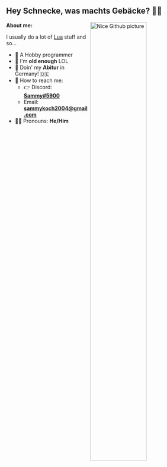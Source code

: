 ## Hey Schnecke, was machts Gebäcke? 👩‍🔧

<img width="55%" align="right" alt="Nice Github picture" src="https://raw.githubusercontent.com/onimur/.github/master/.resources/git-header.svg" />
<b>About me:</b>
  
I usually do a lot of [Lua](https://www.lua.org/) stuff and so...

- 💾 A Hobby programmer
- 🍺 I'm <b>old enough</b> LOL
- 🌱 Doin' my <b>Abitur</b> in Germany! 🇩🇪
- 🔭 How to reach me:
  - 👉 Discord: <b>[Sammy#5900](https://discord.com/users/310059293435101185)</b>
  - Email: <b>sammykoch2004@gmail.com</b>
- 🏳️‍🌈 Pronouns: <b>He/Him</b>
  
##
